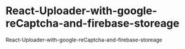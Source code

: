 # React-Uploader-with-google-reCaptcha-and-firebase-storeage
React-Uploader-with-google-reCaptcha-and-firebase-storeage
